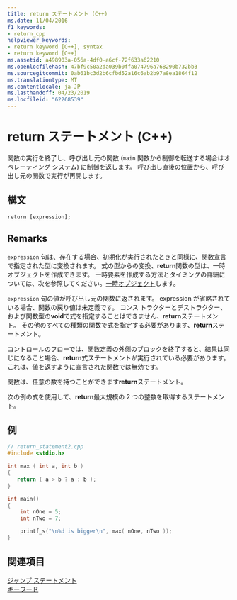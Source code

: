 ```yaml
---
title: return ステートメント (C++)
ms.date: 11/04/2016
f1_keywords:
- return_cpp
helpviewer_keywords:
- return keyword [C++], syntax
- return keyword [C++]
ms.assetid: a498903a-056a-4df0-a6cf-72f633a62210
ms.openlocfilehash: 47bf9c50a2da039b0ffa074796a768290b732bb3
ms.sourcegitcommit: 0ab61bc3d2b6cfbd52a16c6ab2b97a8ea1864f12
ms.translationtype: MT
ms.contentlocale: ja-JP
ms.lasthandoff: 04/23/2019
ms.locfileid: "62268539"
---
```

# <a name="return-statement-c"></a>return ステートメント (C++)

関数の実行を終了し、呼び出し元の関数 (`main` 関数から制御を転送する場合はオペレーティング システム) に制御を返します。 呼び出し直後の位置から、呼び出し元の関数で実行が再開します。

## <a name="syntax"></a>構文

```
return [expression];
```

## <a name="remarks"></a>Remarks

`expression` 句は、存在する場合、初期化が実行されたときと同様に、関数宣言で指定された型に変換されます。 式の型からの変換、**return**関数の型は、一時オブジェクトを作成できます。 一時要素を作成する方法とタイミングの詳細については、次を参照してください。[一時オブジェクト](../cpp/temporary-objects.md)します。

`expression` 句の値が呼び出し元の関数に返されます。 expression が省略されている場合、関数の戻り値は未定義です。 コンス トラクターとデストラクター、および関数型の**void**で式を指定することはできません、**return**ステートメント。 その他のすべての種類の関数で式を指定する必要があります、**return**ステートメント。

コントロールのフローでは、関数定義の外側のブロックを終了すると、結果は同じになること場合、**return**式ステートメントが実行されている必要があります。 これは、値を返すように宣言された関数では無効です。

関数は、任意の数を持つことができます**return**ステートメント。

次の例の式を使用して、**return**最大規模の 2 つの整数を取得するステートメント。

## <a name="example"></a>例

```cpp
// return_statement2.cpp
#include <stdio.h>

int max ( int a, int b )
{
   return ( a > b ? a : b );
}

int main()
{
    int nOne = 5;
    int nTwo = 7;

    printf_s("\n%d is bigger\n", max( nOne, nTwo ));
}
```

## <a name="see-also"></a>関連項目

[ジャンプ ステートメント](../cpp/jump-statements-cpp.md)<br/>
[キーワード](../cpp/keywords-cpp.md)